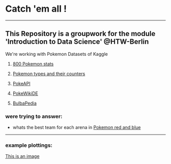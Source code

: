 # Catch 'em all !
---
## This Repository is a groupwork for the module 'Introduction to Data Science' @HTW-Berlin
We're working with Pokemon Datasets of Kaggle
1. [800 Pokemon stats](https://www.kaggle.com/abcsds/pokemon)
2. [Pokemon types and their counters](https://www.kaggle.com/mrinalshankar/pokemon-types)

3. [PokeAPI](https://pokeapi.co/)

4. [PokeWikiDE](https://www.pokewiki.de/Hauptseite)
5. [BulbaPedia](https://bulbapedia.bulbagarden.net/wiki/Main_Page)


### were trying to answer:
- whats the best team for each arena in [Pokemon red and blue](https://en.wikipedia.org/wiki/Pok%C3%A9mon_Red_and_Blue)
---

### example plottings:
[This is an image](
catchEmAll/plotting/static/img/example1.png)


